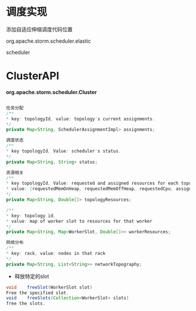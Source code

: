 # 调度实现

添加自适应伸缩调度代码位置

org.apache.storm.scheduler.elastic

scheduler

# ClusterAPI

**org.apache.storm.scheduler.Cluster**

```java

任务分配
/**
* key: topologyId, value: topology's current assignments.
*/
private Map<String, SchedulerAssignmentImpl> assignments;

调度状态
/**
* key topologyId, Value: scheduler's status.
*/
private Map<String, String> status;

资源相关
/**
* key topologyId, Value: requested and assigned resources for each topology.
* value: {requestedMemOnHeap, requestedMemOffHeap, requestedCpu, assignedMemOnHeap, assignedMemOffHeap, assignedCpu}
*/
private Map<String, Double[]> topologyResources;

/**
* key: topology id,
* value: map of worker slot to resources for that worker
*/
private Map<String, Map<WorkerSlot, Double[]>> workerResources;

网络分布
/**
* key: rack, value: nodes in that rack
*/
private Map<String, List<String>> networkTopography;


```

- 释放特定的slot

```java
void	freeSlot(WorkerSlot slot)
Free the specified slot.
void	freeSlots(Collection<WorkerSlot> slots)
free the slots.
```

```java

```

```java

```

```java

```

```java

```

```java

```

```java

```

```java

```


```java

```

```java

```

```java

```

```java

```

```java

```

```java

```

```java

```

```java

```


